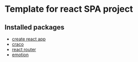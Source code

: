# Template for react SPA project

## Installed packages

- [create react app](https://github.com/facebook/create-react-app)
- [craco](https://github.com/dilanx/craco)
- [react router](https://github.com/remix-run/react-router)
- [emotion](https://github.com/emotion-js/emotion)
